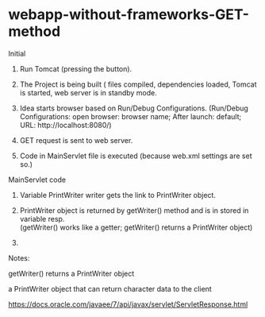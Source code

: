 # webapp-without-frameworks-GET-method


Initial

1. Run Tomcat (pressing the button).

2. The Project is being built ( files compiled, dependencies loaded, Tomcat is started, web server is in standby mode.

3. Idea starts browser based on Run/Debug Configurations.
    (Run/Debug Configurations: open browser: browser name; After launch: default; URL: http://localhost:8080/)
    
4. GET request is sent to web server.

5. Code in MainServlet file is executed (because web.xml settings are set so.)


MainServlet code

1. Variable PrintWriter writer gets the link to PrintWriter object.

2. PrintWriter object is returned by getWriter() method and is in stored in variable resp.  
   (getWriter() works like a getter; getWriter() returns a PrintWriter object)
   
3. 



Notes:

getWriter() returns a PrintWriter object

a PrintWriter object that can return character data to the client

https://docs.oracle.com/javaee/7/api/javax/servlet/ServletResponse.html
